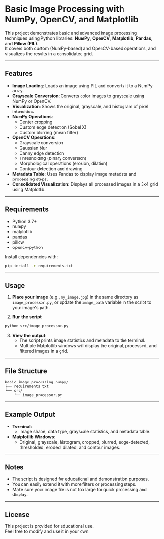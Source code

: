 # Basic Image Processing with NumPy, OpenCV, and Matplotlib

This project demonstrates basic and advanced image processing techniques using Python libraries: **NumPy**, **OpenCV**, **Matplotlib**, **Pandas**, and **Pillow (PIL)**.  
It covers both custom (NumPy-based) and OpenCV-based operations, and visualizes the results in a consolidated grid.

---

## Features

- **Image Loading**: Loads an image using PIL and converts it to a NumPy array.
- **Grayscale Conversion**: Converts color images to grayscale using NumPy or OpenCV.
- **Visualization**: Shows the original, grayscale, and histogram of pixel intensities.
- **NumPy Operations**:
  - Center cropping
  - Custom edge detection (Sobel X)
  - Custom blurring (mean filter)
- **OpenCV Operations**:
  - Grayscale conversion
  - Gaussian blur
  - Canny edge detection
  - Thresholding (binary conversion)
  - Morphological operations (erosion, dilation)
  - Contour detection and drawing
- **Metadata Table**: Uses Pandas to display image metadata and processing steps.
- **Consolidated Visualization**: Displays all processed images in a 3x4 grid using Matplotlib.

---

## Requirements

- Python 3.7+
- numpy
- matplotlib
- pandas
- pillow
- opencv-python

Install dependencies with:

```bash
pip install -r requirements.txt
```

---

## Usage

1. **Place your image** (e.g., `my_image.jpg`) in the same directory as `image_processor.py`, or update the `image_path` variable in the script to your image's path.

2. **Run the script**:

```bash
python src/image_processor.py
```

3. **View the output**:
   - The script prints image statistics and metadata to the terminal.
   - Multiple Matplotlib windows will display the original, processed, and filtered images in a grid.

---

## File Structure

```
basic_image_processing_numpy/
├── requirements.txt
└── src/
    └── image_processor.py
```

---

## Example Output

- **Terminal**:  
  - Image shape, data type, grayscale statistics, and metadata table.
- **Matplotlib Windows**:  
  - Original, grayscale, histogram, cropped, blurred, edge-detected, thresholded, eroded, dilated, and contour images.

---

## Notes

- The script is designed for educational and demonstration purposes.
- You can easily extend it with more filters or processing steps.
- Make sure your image file is not too large for quick processing and display.

---

## License

This project is provided for educational use.  
Feel free to modify and use it in your own